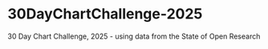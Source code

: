 # 30DayChartChallenge-2025
30 Day Chart Challenge, 2025 - using data from the State of Open Research
